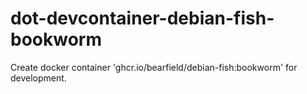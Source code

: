 # dot-devcontainer-debian-fish-bookworm
Create docker container 'ghcr.io/bearfield/debian-fish:bookworm' for development.